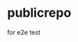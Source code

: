 # publicrepo
for e2e test



















































































































































































































































































































































































































































































































































































































































































































































































































































































































































































































































































































































































































































































































































































































































































































































































































































































































































































































































































































































































































































































































































































































































































































































































































































































































































































































































































































































































































































































































































































































































































